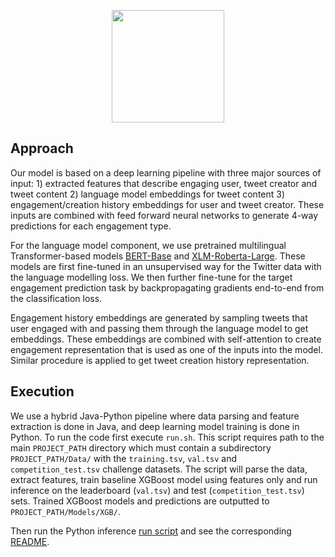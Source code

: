 <p align="center">
<a href="https://layer6.ai/"><img src="https://github.com/layer6ai-labs/DropoutNet/blob/master/logs/logobox.jpg" width="180"></a>
</p>

## Approach

Our model is based on a deep learning pipeline with three major sources of input: 1) extracted features that describe engaging user, tweet creator and tweet content 2) language model embeddings for tweet content 3) engagement/creation history embeddings for user and tweet creator. These inputs are combined with feed forward neural networks to generate 4-way predictions for each engagement type.

For the language model component, we use pretrained multilingual Transformer-based models [BERT-Base](https://huggingface.co/bert-base-multilingual-cased) and [XLM-Roberta-Large](https://huggingface.co/xlm-roberta-large). These models are first fine-tuned in an unsupervised way for the Twitter data with the language modelling loss. We then further fine-tune for the target engagement prediction task by backpropagating gradients end-to-end from the classification loss.

Engagement history embeddings are generated by sampling tweets that user engaged with and passing them through the language model to get embeddings. These embeddings are combined with self-attention to create engagement representation that is used as one of the inputs into the model. Similar procedure is applied to get tweet creation history representation.


## Execution

We use a hybrid Java-Python pipeline where data parsing and feature extraction is done in Java, and deep learning model training is done in Python. To run the code first execute `run.sh`. This script requires path to the main `PROJECT_PATH` directory which must contain a subdirectory `PROJECT_PATH/Data/` with the `training.tsv`, `val.tsv` and `competition_test.tsv` challenge datasets. The script will parse the data, extract features, train baseline XGBoost model using features only and run inference on the leaderboard (`val.tsv`) and test (`competition_test.tsv`) sets. Trained XGBoost models and predictions are outputted to `PROJECT_PATH/Models/XGB/`.

Then run the Python inference [run script](https://github.com/layer6ai-labs/RecSys2020/blob/master/python/run.sh) and see the corresponding [README](<https://github.com/layer6ai-labs/RecSys2020/blob/master/python/README.md>).

